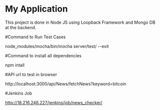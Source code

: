 # My Application

This project is done in Node JS using Loopback Framework and Mongo DB at the backend.


#Command to Run Test Cases

node_modules/mocha/bin/mocha server/test/ --exit

#Command to install all dependencies

npm intall

#API url to test in browser

http://localhost:3000/api/News/fetchNews?keyword=bitcoin


#Jenkins Job


http://18.216.246.227/jenkins/job/news_checker/

